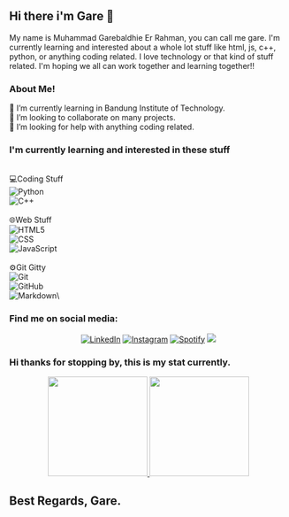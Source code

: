 ## Hi there i'm Gare 👋

My name is Muhammad Garebaldhie Er Rahman, you can call me gare. I'm currently learning and interested about a whole lot stuff like html, js, c++, python, or anything coding related. I love technology or that kind of stuff related. I'm hoping we all can work together and learning together!!

### About Me!

🌱 I’m currently learning in Bandung Institute of Technology.\
👯 I’m looking to collaborate on many projects.\
🤔 I’m looking for help with anything coding related.

### I'm currently learning and interested in these stuff
<br>💻Coding Stuff</br>
 ![Python](https://img.shields.io/badge/-Python-333333?style=flat&logo=python)\
 ![C++](https://img.shields.io/badge/-C++-333333?style=flat&logo=C%2B%2B&logoColor=00599C)\
<br>🌐Web Stuff</br>
 ![HTML5](https://img.shields.io/badge/-HTML5-333333?style=flat&logo=HTML5)\
 ![CSS](https://img.shields.io/badge/-CSS-333333?style=flat&logo=CSS3&logoColor=1572B6)\
 ![JavaScript](https://img.shields.io/badge/-JavaScript-333333?style=flat&logo=javascript)\
<br>⚙️Git Gitty</br> 
 ![Git](https://img.shields.io/badge/-Git-333333?style=flat&logo=git)\
 ![GitHub](https://img.shields.io/badge/-GitHub-333333?style=flat&logo=github)\
 ![Markdown](https://img.shields.io/badge/-Markdown-333333?style=flat&logo=markdown)\
### Find me on social media:

<div>
  <p align = "center">
<a href="https://www.linkedin.com/in/" target="_blank"><img src="https://img.shields.io/badge/LinkedIn-%230077B5.svg?&style=flat-square&logo=linkedin&logoColor=white" alt="LinkedIn"></a>
<a href="https://www.instagram.com/mgarebaldhie " target="_blank"><img src="https://img.shields.io/badge/Instagram-%23E4405F.svg?&style=flat-square&logo=instagram&logoColor=white" alt="Instagram"></a>
<a href="https://open.spotify.com/user/eragiare " target="_blank"><img src="https://img.shields.io/badge/Spotify-%231ED760.svg?&style=flat-square&logo=spotify&logoColor=white" alt="Spotify"></a>
<a href="mailto:mgarebaldhie80@gmail.com"><img src="https://img.shields.io/badge/-mgarebaldhie80@gmail.com-D14836?style=flat-square&logo=Gmail&logoColor=white"/></a>
  </p>
</div>

### Hi thanks for stopping by, this is my stat currently.

<p align="center">
<a href="https://github.com/IloveNooodles">
  <img height="180em" src="https://github-readme-stats-eight-theta.vercel.app/api?username=IloveNooodles&show_icons=true&theme=react&include_all_commits=true&count_private=true"/>
  <img height="180em" src="https://github-readme-stats-eight-theta.vercel.app/api/top-langs/?username=IloveNoodles&layout=compact&langs_count=8&theme=react"/>
</a>
</p>

Best Regards, Gare.
---
